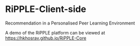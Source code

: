 # RiPPLE-Client-side
Recommendation in a Personalised Peer Learning Environment

A demo of the RiPPLE platform can be viewed at https://hkhosrav.github.io/RiPPLE-Core
